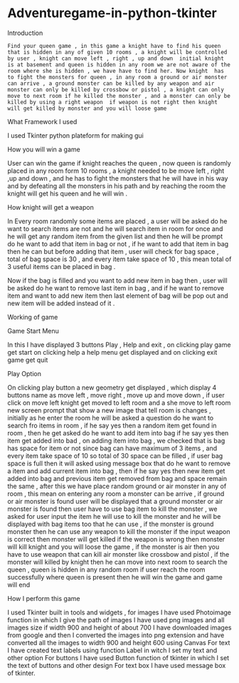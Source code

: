 # Adventuregame-in-python-tkinter

Introduction

	Find your queen game , in this game a knight have to find his queen that is hidden in any of given 10 rooms , a knight will be controlled by user , knight can move left , right , up and down  initial knight is at basement and queen is hidden in any room we are not aware of the room where she is hidden , we have have to find her. Now knight  has to fight the monsters for queen , in any room a ground or air monster can arrive , a ground monster can be killed by any weapon and air monster can only be killed by crossbow or pistol , a knight can only move to next room if he killed the monster , and a monster can only be killed by using a right weapon  if weapon is not right then knight will get killed by monster and you will loose game 

What Framework I used

I used Tkinter python plateform for making gui 

How you will win a game

User can win the game if knight reaches the queen , now queen is randomly placed in any room form 10 rooms , a knight needed to be move left , right ,up and down , and he has to fight the monsters that he will have in his way and by defeating all the monsters in his path  and  by reaching the room the knight will get his queen and he will win .

How knight will get a weapon 

In Every room randomly some items are placed , a user will be asked do he want to search items are not and he will search item in room for once and he will get any random item from the given list and then he will be prompt do he want to add that item in bag or not , if he want to add that item in bag then he can but before adding that item , user will check for bag space , total of bag space is 30 , and every item take space of 10 , this mean total of 3 useful items can be placed in bag .

Now if the bag is filled and you want to add new item in bag then , user will be asked do he want to remove last item in bag , and if he want to remove item and want to add new item then last element of bag will be pop out  and new item will be added instead of it .

Working of game


Game Start Menu

In this I have displayed 3 buttons Play , Help and exit , on clicking play game get start on clicking help a help menu get displayed and on clicking exit game get quit 

Play Option

On clicking play button a new geometry get displayed , which display 4 buttons name as move left , move right , move up and move down , 
if user click on move left knight get moved to left room and a she move to left room new screen prompt that show a new image that tell room is changes , initially as he enter the room he will be asked a question  do he want to search fro items in room , if he say yes then a random item get found in room , then he get asked do he want to add item into bag if he say yes then item get added into bad , on adding item into bag , we checked that is bag has space for item or not since bag can have maximum of 3 items , and every item take space of 10 so total of 30 space can be filled  , if user bag space is full then it will asked using message box that do he want to remove a item and add current item into bag , then if he say yes then new item get added into bag and previous item get removed from bag and space remain the same , after this we have place random ground or air monster in any of room , this mean on entering any room a monster can be arrive , if ground or air monster is found user will be displayed  that a ground monster or air monster is found then user have to use bag item to kill the monster , we asked  for user input the item  he will use to kill the monster and he will be displayed with bag items too that he can use , if the monster is ground monster then he can use any weapon  to kill the monster if the input weapon is correct then monster will get killed if the weapon is wrong then monster will kill knight and you will loose the game , if the monster is air then you have to use weapon that can kill air monster like crossbow and pistol ,  if the monster will killed by knight then he can move into next room to search the queen , queen is hidden in any random room if user reach the room successfully where queen is present then he will win the game and game will end 

How I perform this game

I used Tkinter  built in tools and widgets , for images I have  used Photoimage function in which I give the path of images I have used png images and all images size if width 900 and height of about 700 I have downloaded images from google and then I converted the images into png extension and have converted all the images to width 900 and height 600 using Canvas
For text I have created text labels using function Label in witch I set my text and other option 
For buttons I have used Button function of tkinter in which I set the text of buttons and other design 
For  text box I have used message box of tkinter.
